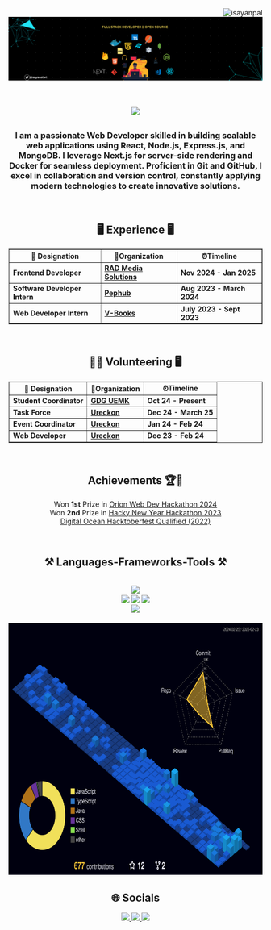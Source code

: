 <img align="right" src="https://komarev.com/ghpvc/?username=isayanpal&label=Profile%20views&color=0e75b6&style=flat" alt="isayanpal" />

<p align="center"><img src="images/github-profile.png" alt="Cover Image" /></p>

<h1 align="center">
    <img src="https://readme-typing-svg.herokuapp.com/?font=Righteous&size=35&center=true&vCenter=true&width=500&height=70&duration=4000&lines=Hi+There!+👋;+I'm+Sayan!;" />
</h1>

<h3 align="center">I am a passionate Web Developer skilled in building scalable web applications using React, Node.js, Express.js, and MongoDB. I leverage Next.js for server-side rendering and Docker for seamless deployment. Proficient in Git and GitHub, I excel in collaboration and version control, constantly applying modern technologies to create innovative solutions.</h3>

 <br/>

<h2 align="center">🖥️ Experience 🖥️</h2>
<div align="center">
        <table border="1">
        <tr>
            <th>💼 Designation</th>
            <th>🏢Organization</th>
            <th>⏰Timeline </th>
        </tr>
        <tr>
            <td><b>Frontend Developer</b></td>
            <td><a href="https://www.linkedin.com/company/rad-media-solutions/"><b>RAD Media Solutions</b></a></td>
            <td><b>Nov 2024 - Jan 2025</b></td>
        </tr>
        <tr>
            <td><b>Software Developer Intern</b></td>
            <td><a href="https://www.pephub.tech/"><b>Pephub</b></a></td>
            <td><b>Aug 2023 - March 2024</b></td>
        </tr>
        <tr>
            <td><b>Web Developer Intern</b></td>
            <td><a href="https://www.linkedin.com/company/v-books/?originalSubdomain=in"><b>V-Books</b></a></td>
            <td><b>July 2023 - Sept 2023</b></td>
        </tr>
    </table>
</div>

<br/>

<h2 align="center">🙋‍♂️ Volunteering 🖥️</h2>
<div align="center">
        <table border="1">
        <tr>
            <th>💼 Designation</th>
            <th>🏢Organization</th>
            <th>⏰Timeline </th>
        </tr>
        <tr>
            <td><b>Student Coordinator</b></td>
            <td><a href="https://gdg.community.dev/gdg-on-campus-university-of-engineering-management-kolkata-india/"><b>GDG UEMK</b></a></td>
            <td><b>Oct 24 - Present</b></td>
        </tr>
        <tr>
            <td><b>Task Force</b></td>
            <td><a href="https://ureckon.uem.edu.in/"><b>Ureckon</b></a></td>
            <td><b>Dec 24 - March 25</b></td>
        </tr>
        <tr>
            <td><b>Event Coordinator</b></td>
            <td><a href="https://ureckon.uem.edu.in/"><b>Ureckon</b></a></td>
            <td><b>Jan 24 - Feb 24</b></td>
        </tr>
        <tr>
            <td><b>Web Developer</b></td>
            <td><a href="https://ureckon.uem.edu.in/"><b>Ureckon</b></a></td>
            <td><b>Dec 23 - Feb 24</b></td>
        </tr>
    </table>
</div>

<br/>

<h2 align="center"> Achievements 🏆🎉 </h2>
<div align="center">
        
Won <b>1st</b> Prize in <a href="https://www.linkedin.com/posts/sayan-snigdha-pal_winner-webdevelopment-grateful-activity-7246589971577331712-sIes?utm_source=share&utm_medium=member_desktop">Orion Web Dev Hackathon 2024</a> 
        <br/>
Won <b>2nd</b> Prize in <a href="https://devpost.com/software/my-listed-habits-mlh">Hacky New Year Hackathon 2023</a>
<br/>
<a href="https://www.linkedin.com/posts/sayan-snigdha-pal_hacktoberfest2022-hacktoberfest-swags-activity-7031565461225947136-XUbn?utm_source=share&utm_medium=member_desktop">Digital Ocean Hacktoberfest Qualified (2022)</a>        
</div>

<br/>

<h2 align="center">⚒️ Languages-Frameworks-Tools ⚒️</h2>
<br/>
<div align="center">
        <img src="https://skillicons.dev/icons?i=vscode,idea,figma" />
        <br/>
        <img src="https://skillicons.dev/icons?i=html,css,tailwind,bootstrap,sass,c,java" />
            <img src="https://skillicons.dev/icons?i=javascript,typescript,react,nextjs,nodejs,express,mongodb,firebase,supabase" />
        <img src="https://skillicons.dev/icons?i=git,github,prisma,postman,docker" />
        <br/>
        <img src="https://skillicons.dev/icons?i=npm,vite,netlify,vercel"/>
<br>
<!-- </div>

<!-- <h2 align="center">⚡ Stats ⚡</h2> -->
<!-- <div align="center"> -->
<!--  <img width=390 style="margin-right: 25px;" src="https://github-readme-streak-stats.herokuapp.com/?user=isayanpal&count_private=true&theme=react&hide_border=false&border_radius=10" alt="streak stats"/>
  <img width=390 src="https://github-readme-stats.vercel.app/api?username=isayanpal&count_private=true&show_icons=true&theme=react&rank_icon=github&hide_border=false&border_radius=10" alt="readme stats" /> -->
<!-- </div> -->
<br/>
<div align=center>
    <img src="profile-3d-contrib/profile-night-view.svg" height="500" alt="Profile 3D Contrib">
</div>
<h2 align="center">🌐 Socials</h2>
<div align="center"> 
  
  <a href="https://linkedin.com/in/sayan-snigdha-pal" target="_blank">
    <img src="https://img.shields.io/badge/LinkedIn-0077B5?style=for-the-badge&logo=linkedin&logoColor=white" target="_blank" />
  </a>
<a href="https://x.com/sayanstwt" target="_blank">
    <img src="https://img.shields.io/badge/X-000000?style=for-the-badge&logo=x&logoColor=white" />
  </a>
  <a href="https://isayanpal.vercel.app" target="_blank">
     <img src="https://img.shields.io/badge/Portfolio-FF5722?style=for-the-badge&logo=todoist&logoColor=white" target="_blank" /> 
  </a>
</div>
